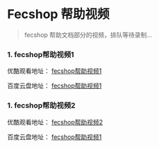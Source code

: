 Fecshop 帮助视频
==================

> fecshop 帮助文档部分的视频，排队等待录制...

### 1. fecshop帮助视频1

优酷观看地址： [fecshop帮助视频1](http://v.youku.com/v_show/id_XMjg4MTYxOTQ2OA==.html?spm=a2h3j.8428770.3416059.1)  

百度云盘地址： [fecshop帮助视频1](https://pan.baidu.com/s/1skUvhU1#list/path=%2F%E8%A7%86%E9%A2%91%2F%E5%B8%AE%E5%8A%A9%E8%A7%86%E9%A2%91&parentPath=%2F)   


### 1. fecshop帮助视频2

优酷观看地址： [fecshop帮助视频2](http://v.youku.com/v_show/id_XMjg4MTYyMTMyOA==.html?spm=a2h3j.8428770.3416059.1)  

百度云盘地址： [fecshop帮助视频1](https://pan.baidu.com/s/1skUvhU1#list/path=%2F%E8%A7%86%E9%A2%91%2F%E5%B8%AE%E5%8A%A9%E8%A7%86%E9%A2%91&parentPath=%2F) 

